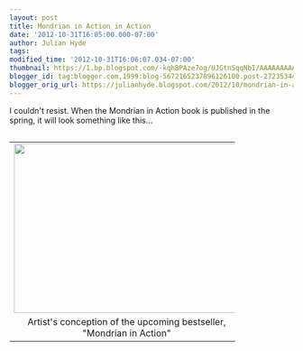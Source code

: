```yaml
---
layout: post
title: Mondrian in Action in Action
date: '2012-10-31T16:05:00.000-07:00'
author: Julian Hyde
tags:
modified_time: '2012-10-31T16:06:07.034-07:00'
thumbnail: https://1.bp.blogspot.com/-kqhBPAze7og/UJGtnSqqNbI/AAAAAAAAAM4/uuIX66-fPQ0/s72-c/photo.JPG
blogger_id: tag:blogger.com,1999:blog-5672165237896126100.post-2723534497052643630
blogger_orig_url: https://julianhyde.blogspot.com/2012/10/mondrian-in-action-in-action.html
---
```


I couldn't resist. When the Mondrian in Action book is published in
the spring, it will look something like this...

<table cellpadding="0" cellspacing="0" class="tr-caption-container"
    style="float: left; margin-right: 1em; text-align: left; width: 400;">
<tbody>
  <tr>
    <td style="text-align: center;">
      <a href="/assets/img/mondrian-in-action.jpg" imageanchor="1"
          style="clear: left; margin-bottom: 1em; margin-left: auto; margin-right: auto;">
        <img border="0" height="300" src="/assets/img/mondrian-in-action.jpg" width="400" />
      </a>
    </td>
  </tr>
  <tr>
    <td class="tr-caption" style="text-align: center">Artist's conception
        of the upcoming bestseller, "Mondrian in Action"</td>
</tr>
</tbody>
</table>
